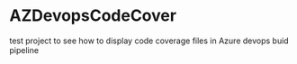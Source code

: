 # AZDevopsCodeCover
test project to see how to display code coverage files in Azure devops buid pipeline
